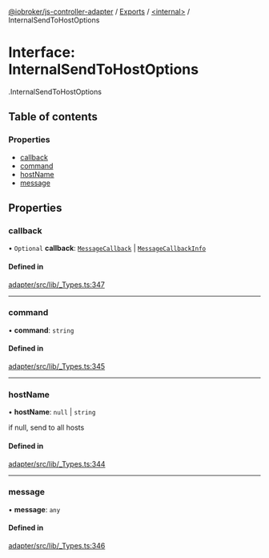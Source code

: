 [@iobroker/js-controller-adapter](../README.md) / [Exports](../modules.md) / [<internal\>](../modules/internal_.md) / InternalSendToHostOptions

# Interface: InternalSendToHostOptions

[<internal>](../modules/internal_.md).InternalSendToHostOptions

## Table of contents

### Properties

- [callback](internal_.InternalSendToHostOptions.md#callback)
- [command](internal_.InternalSendToHostOptions.md#command)
- [hostName](internal_.InternalSendToHostOptions.md#hostname)
- [message](internal_.InternalSendToHostOptions.md#message)

## Properties

### callback

• `Optional` **callback**: [`MessageCallback`](../modules/internal_.md#messagecallback) \| [`MessageCallbackInfo`](internal_.MessageCallbackInfo.md)

#### Defined in

[adapter/src/lib/_Types.ts:347](https://github.com/ioBroker/ioBroker.js-controller/blob/ac19e215/packages/adapter/src/lib/_Types.ts#L347)

___

### command

• **command**: `string`

#### Defined in

[adapter/src/lib/_Types.ts:345](https://github.com/ioBroker/ioBroker.js-controller/blob/ac19e215/packages/adapter/src/lib/_Types.ts#L345)

___

### hostName

• **hostName**: ``null`` \| `string`

if null, send to all hosts

#### Defined in

[adapter/src/lib/_Types.ts:344](https://github.com/ioBroker/ioBroker.js-controller/blob/ac19e215/packages/adapter/src/lib/_Types.ts#L344)

___

### message

• **message**: `any`

#### Defined in

[adapter/src/lib/_Types.ts:346](https://github.com/ioBroker/ioBroker.js-controller/blob/ac19e215/packages/adapter/src/lib/_Types.ts#L346)

